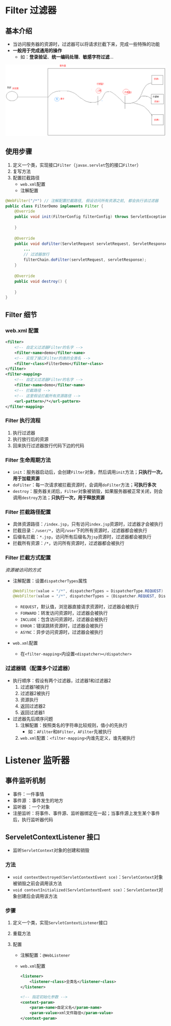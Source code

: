 # Filter 过滤器

## 基本介绍

- 当访问服务器的资源时，过滤器可以将请求拦截下来，完成一些特殊的功能
- **一般用于完成通用的操作**
  - 如：**登录验证**、**统一编码处理**、**敏感字符过滤**...

![Filter](pics/image-20210813104907858.png)

## 使用步骤

1. 定义一个类，实现接口`Filter`（`javax.servlet`包的接口`Filter`）
2. 复写方法
3. 配置拦截路径
   - `web.xml`配置
   - 注解配置

```java
@WebFilter("/*") // 注解配置拦截路径, 假设访问所有资源之前, 都会执行该过滤器
public class FilterDemo implements Filter {
    @Override
    public void init(FilterConfig filterConfig) throws ServletException {
        
    }
    
    @Override
    public void doFilter(ServletRequest servletRequest, ServletResponse servletResponse, FilterChain filterChain) throws IOException, ServeltException {
        ...
        // 过滤器放行
        filterChain.doFilter(servletRequest, servletResponse);
    }
    
    @Override
    public void destroy() {
        
    }
}
```

## Filter 细节

### web.xml 配置

```xml
<filter>
    <!-- 自定义过滤器Filter的名字 -->
    <filter-name>demo</filter-name>
    <!-- 实现了接口Filter的类的全类名 -->
    <filter-class>FilterDemo</filter-class>
</filter>
<filter-mapping>
    <!-- 自定义过滤器Filter的名字 -->
    <filter-name>demo</filter-name>
    <!-- 拦截路径 -->
    <!-- 这里假设拦截所有资源路径 -->
    <url-pattern>/*</url-pattern>
</filter-mapping>
```

### Filter 执行流程

1. 执行过滤器
2. 执行放行后的资源
3. 回来执行过滤器放行代码下边的代码

### Filter 生命周期方法

- `init`：服务器启动后，会创建`Filter`对象，然后调用`init`方法；**只执行一次，用于加载资源**
- `doFilter`：每一次请求被拦截资源时，会调用`doFilter`方法；**可执行多次**
- `destroy`：服务器关闭后，`Filter`对象被销毁，如果服务器被正常关闭，则会调用`destroy`方法；**只执行一次，用于释放资源**

### Filter 拦截路径配置

- 具体资源路径：`/index.jsp`，只有访问`index.jsp`资源时，过滤器才会被执行
- 拦截目录：`/user/*`，访问`/user`下的所有资源时，过滤器都会被执行
- 后缀名拦截：`*.jsp`，访问所有后缀名为`jsp`资源时，过滤器都会被执行
- 拦截所有资源：`/*`，访问所有资源时，过滤器都会被执行

### Filter 拦截方式配置

*资源被访问的方式*

- 注解配置：设置`dispatcherTypes`属性

  ```java
  @WebFilter(value = "/*", dispatcherTypes = DispatcherType.REQUEST) // 设置一种访问方式
  @WebFilter(value = "/*", dispatcherTypes = {Dispatcher.REQUEST, DispatcherType.FORWARD}) // 设置多种访问方式
  ```

  - `REQUEST`，默认值，浏览器直接请求资源时，过滤器会被执行
  - `FORWARD`：转发访问资源时，过滤器会被执行
  - `INCLUDE`：包含访问资源时，过滤器会被执行
  - `ERROR`：错误跳转资源时，过滤器会被执行
  - `ASYNC`：异步访问资源时，过滤器会被执行

- `web.xml`配置

  - 在`<filter-mapping>`内设置`<dispatcher></dispatcher>`

### 过滤器链（配置多个过滤器）

- 执行顺序：假设有两个过滤器，过滤器1和过滤器2
  1. 过滤器1被执行
  2. 过滤器2被执行
  3. 资源执行
  4. 返回过滤器2
  5. 返回过滤器1
- 过滤器先后顺序问题
  1. 注解配置：按照类名的字符串比较规则，值小的先执行
     - 如：`AFilter`和`BFilter`，`AFilter`先被执行
  2. `web.xml`配置：`<filter-mapping>`内谁先定义，谁先被执行

# Listener 监听器

## 事件监听机制

- 事件：一件事情
- 事件源 ：事件发生的地方
- 监听器 ：一个对象
- 注册监听：将事件、事件源、监听器绑定在一起；当事件源上发生某个事件后，执行监听器代码

## ServeletContextListener 接口

- 监听`ServletContext`对象的创建和销毁

### 方法

- `void contextDestroyed(ServletContextEvent sce)`：`ServletContext`对象被销毁之前会调用该方法
- `void contextInitialized(ServletContextEvent sce)`：`ServletContext`对象创建后会调用该方法

### 步骤

1. 定义一个类，实现`ServletContextListener`接口

2. 重载方法

3. 配置

   - 注解配置：`@WebListener`

   - `web.xml`配置

     ```xml
     <listener>
         <listener-class>全类名</listener-class>
     </listener>
     ```

     ```xml
     <!-- 指定初始化参数 -->
     <context-param>
         <param-name>自定义名</param-name>
         <param-value>xml文件路径</param-value>
     </context-param>
     ```